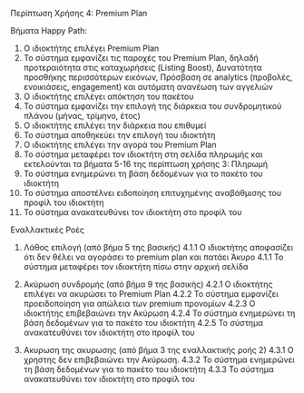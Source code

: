 Περίπτωση Χρήσης 4: Premium Plan

Βήματα Happy Path:
1.  Ο ιδιοκτήτης επιλέγει Premium Plan
2.  Το σύστημα εμφανίζει τις παροχές του Premium Plan, δηλαδή προτεραιότητα στις καταχωρήσεις (Listing Boost), Δυνατότητα προσθήκης περισσότερων εικόνων, Πρόσβαση σε analytics (προβολές, ενοικιάσεις, engagement) και αυτόματη ανανέωση των αγγελιών
3.  Ο ιδιοκτήτης επιλέγει απόκτηση του πακέτου 
4.  Το σύστημα εμφανίζει την επιλογή της διάρκεια του συνδρομητικού πλάνου (μήνας, τρίμηνο, έτος)
5.  Ο ιδιοκτήτης επιλέγει την διάρκεια που επιθυμεί
6.  Το σύστημα αποθηκεύει την επιλογή του ιδιοκτήτη
7.  Ο ιδιοκτήτης επιλέγει την αγορά του Premium Plan
8.  Το σύστημα μεταφέρει τον ιδιοκτήτη στη σελίδα πληρωμής και εκτελούνται τα βήματα 5-16 της περίπτωση χρήσης 3: Πληρωμή
9.  Το σύστημα ενημερώνει τη βάση δεδομένων για το πακέτο του ιδιοκτήτη
10.  Το σύστημα αποστέλνει ειδοποίηση επιτυχημένης αναβάθμισης του προφίλ του ιδιοκτήτη
11. Το σύστημα ανακατευθύνει τον ιδιοκτήτη στο προφίλ του

Εναλλακτικές Ροές
1. Λάθος επιλογή (από βήμα 5 της βασικής)
4.1.1 Ο ιδιοκτήτης αποφασίζει ότι δεν θέλει να αγοράσει το premium plan και πατάει Άκυρο
4.1.1 Το σύστημα μεταφέρει τον ιδιοκτήτη πίσω στην αρχική σελίδα

2. Ακύρωση συνδρομής (από βήμα 9 της βασικής)
4.2.1 Ο ιδιοκτήτης επιλέγει να ακυρώσει το Premium Plan
4.2.2 Το σύστημα εμφανίζει προειδοποίηση για απώλεια των premium προνομίων
4.2.3 Ο ιδιοκτήτης επιβεβαιώνει την Ακύρωση
4.2.4 Το σύστημα ενημερώνει τη βάση δεδομένων για το πακέτο του ιδιοκτήτη
4.2.5 Το σύστημα ανακατευθύνει τον ιδιοκτήτη στο προφίλ του

3. Ακυρωση της ακυρωσης (από βήμα 3 της εναλλακτικής ροής 2)
4.3.1 Ο χρηστης δεν επιβεβαιώνει την Ακύρωση.
4.3.2 Το σύστημα ενημερώνει τη βάση δεδομένων για το πακέτο του ιδιοκτήτη
4.3.3 Το σύστημα ανακατευθύνει τον ιδιοκτήτη στο προφίλ του

<!-- 2. Λήξη συνδρομής (από βήμα 3 και 5 της βασικής)
1.2.8) Το σύστημα εντοπίζει ότι η συνδρομή του ιδιοκτήτη λήγει σύντομα.
1.2.9) Ο ιδιοκτήτης λαμβάνει ειδοποίηση για ανανέωση. (extends notification)
1.2.10) Ο ιδιοκτήτης επιλέγει "Ανανέωση".
1.2.11) Μεταβαση στο βημα 3 της βασικης ροης. -->
<!-- 
3.
1.3.10.2) Ο χρηστης δεν ανανεωνει.
1.3.11) Το συστημα απενεργοποιει το Premium Plan.
1.3.12) Το συστημα ενεργοποιεί το Basic Plan. -->

